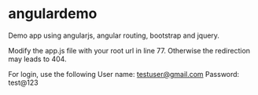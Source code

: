 # angulardemo
Demo app using angularjs, angular routing, bootstrap and jquery.


Modify the app.js file with your root url in line 77. Otherwise the redirection may leads to 404.

For login, use the following 
User name: testuser@gmail.com 
Password: test@123

